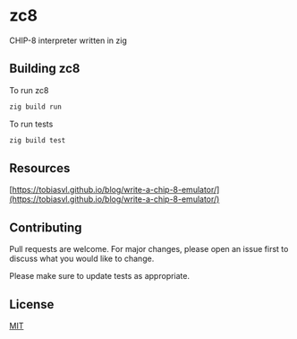 # zc8

CHIP-8 interpreter written in zig

## Building zc8

To run zc8
```bash
zig build run
```
To run tests
```bash
zig build test
```

## Resources
[https://tobiasvl.github.io/blog/write-a-chip-8-emulator/](https://tobiasvl.github.io/blog/write-a-chip-8-emulator/)

## Contributing

Pull requests are welcome. For major changes, please open an issue first
to discuss what you would like to change.

Please make sure to update tests as appropriate.

## License

[MIT](https://choosealicense.com/licenses/mit/)
